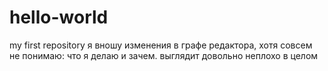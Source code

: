 # hello-world
my first repository
я вношу изменения в графе редактора, хотя совсем не понимаю: что я делаю и зачем.
выглядит довольно неплохо в целом
